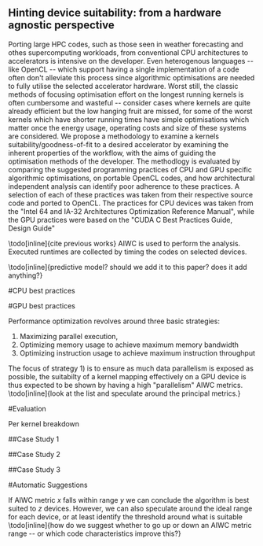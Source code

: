 Hinting device suitability: from a hardware agnostic perspective
----------------------------------------------------------------

Porting large HPC codes, such as those seen in weather forecasting and othes supercomputing workloads, from conventional CPU architectures to accelerators is intensive on the developer.
Even heterogenous languages -- like OpenCL -- which support having a single implementation of a code often don't alleviate this process since algorithmic optimisations are needed to fully utilise the selected accelerator hardware.
Worst still, the classic methods of focusing optimisation effort on the longest running kernels is often cumbersome and wasteful -- consider cases where kernels are quite already efficient but the low hanging fruit are missed, for some of the worst kernels which have shorter running times have simple optimisations which matter once the energy usage, operating costs and size of these systems are considered.
We propose a methodology to examine a kernels suitability/goodness-of-fit to a desired accelerator by examining the inherent properties of the workflow, with the aims of guiding the optimisation methods of the developer.
The methodlogy is evaluated by comparing the suggested programming practices of CPU and GPU specific algorithmic optimisations, on portable OpenCL codes, and how architectural independent analysis can identify poor adherence to these practices.
A selection of each of these practices was taken from their respective source code and ported to OpenCL.
The practices for CPU devices was taken from the "Intel 64 and IA-32 Architectures Optimization Reference Manual", while the GPU practices were based on the "CUDA C Best Practices Guide, Design Guide"

\todo[inline]{cite previous works}
AIWC is used to perform the analysis.
Executed runtimes are collected by timing the codes on selected devices.

\todo[inline]{predictive model? should we add it to this paper? does it add anything?}

#CPU best practices

#GPU best practices

Performance optimization revolves around three basic strategies:

1) Maximizing parallel execution,
2) Optimizing memory usage to achieve maximum memory bandwidth
3) Optimizing instruction usage to achieve maximum instruction throughput

The focus of strategy 1) is to ensure as much data parallelism is exposed as possible, the suitabilty of a kernel mapping effectively on a GPU device is thus expected to be shown by having a high "parallelism" AIWC metrics. \todo[inline]{look at the list and speculate around the principal metrics.}

#Evaluation

Per kernel breakdown

##Case Study 1

##Case Study 2

##Case Study 3

#Automatic Suggestions

If AIWC metric *x* falls within range *y* we can conclude the algorithm is best suited to *z* devices.
However, we can also speculate around the ideal range for each device, or at least identify the threshold around what is suitable \todo[inline]{how do we suggest whether to go up or down an AIWC metric range -- or which code characteristics improve this?}

